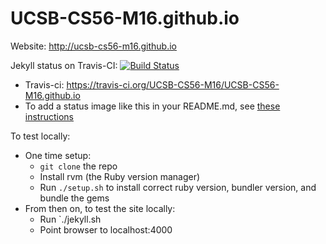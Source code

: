 # UCSB-CS56-M16.github.io

Website: http://ucsb-cs56-m16.github.io

Jekyll status on Travis-CI: [![Build Status](https://travis-ci.org/UCSB-CS56-M16/UCSB-CS56-M16.github.io.svg?branch=master)](https://travis-ci.org/UCSB-CS56-M16/UCSB-CS56-M16.github.io)
* Travis-ci: https://travis-ci.org/UCSB-CS56-M16/UCSB-CS56-M16.github.io
* To add a status image like this in your README.md, see [these instructions](https://docs.travis-ci.com/user/status-images/)

To test locally:
* One time setup:
    * `git clone` the repo
    * Install rvm (the Ruby version manager)
    * Run `./setup.sh` to install correct ruby version, bundler version, and bundle the gems
* From then on, to test the site locally:
    * Run `./jekyll.sh
    * Point browser to localhost:4000


